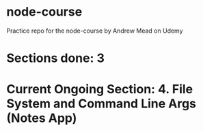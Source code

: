 # node-course
Practice repo for the node-course by Andrew Mead on Udemy

# Sections done: 3

# Current Ongoing Section: 4. File System and Command Line Args (Notes App)